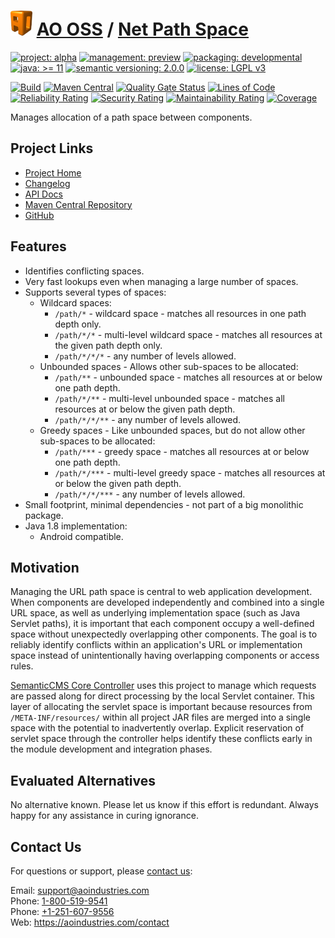 # [<img src="ao-logo.png" alt="AO Logo" width="35" height="40">](https://github.com/ao-apps) [AO OSS](https://github.com/ao-apps/ao-oss) / [Net Path Space](https://github.com/ao-apps/ao-net-path-space)

[![project: alpha](https://oss.aoapps.com/ao-badges/project-alpha.svg)](https://aoindustries.com/life-cycle#project-alpha)
[![management: preview](https://oss.aoapps.com/ao-badges/management-preview.svg)](https://aoindustries.com/life-cycle#management-preview)
[![packaging: developmental](https://oss.aoapps.com/ao-badges/packaging-developmental.svg)](https://aoindustries.com/life-cycle#packaging-developmental)  
[![java: &gt;= 11](https://oss.aoapps.com/ao-badges/java-11.svg)](https://docs.oracle.com/en/java/javase/11/)
[![semantic versioning: 2.0.0](https://oss.aoapps.com/ao-badges/semver-2.0.0.svg)](http://semver.org/spec/v2.0.0.html)
[![license: LGPL v3](https://oss.aoapps.com/ao-badges/license-lgpl-3.0.svg)](https://www.gnu.org/licenses/lgpl-3.0)

[![Build](https://github.com/ao-apps/ao-net-path-space/workflows/Build/badge.svg?branch=master)](https://github.com/ao-apps/ao-net-path-space/actions?query=workflow%3ABuild)
[![Maven Central](https://maven-badges.herokuapp.com/maven-central/com.aoapps/ao-net-path-space/badge.svg)](https://maven-badges.herokuapp.com/maven-central/com.aoapps/ao-net-path-space)
[![Quality Gate Status](https://sonarcloud.io/api/project_badges/measure?branch=master&project=com.aoapps%3Aao-net-path-space&metric=alert_status)](https://sonarcloud.io/dashboard?branch=master&id=com.aoapps%3Aao-net-path-space)
[![Lines of Code](https://sonarcloud.io/api/project_badges/measure?branch=master&project=com.aoapps%3Aao-net-path-space&metric=ncloc)](https://sonarcloud.io/component_measures?branch=master&id=com.aoapps%3Aao-net-path-space&metric=ncloc)  
[![Reliability Rating](https://sonarcloud.io/api/project_badges/measure?branch=master&project=com.aoapps%3Aao-net-path-space&metric=reliability_rating)](https://sonarcloud.io/component_measures?branch=master&id=com.aoapps%3Aao-net-path-space&metric=Reliability)
[![Security Rating](https://sonarcloud.io/api/project_badges/measure?branch=master&project=com.aoapps%3Aao-net-path-space&metric=security_rating)](https://sonarcloud.io/component_measures?branch=master&id=com.aoapps%3Aao-net-path-space&metric=Security)
[![Maintainability Rating](https://sonarcloud.io/api/project_badges/measure?branch=master&project=com.aoapps%3Aao-net-path-space&metric=sqale_rating)](https://sonarcloud.io/component_measures?branch=master&id=com.aoapps%3Aao-net-path-space&metric=Maintainability)
[![Coverage](https://sonarcloud.io/api/project_badges/measure?branch=master&project=com.aoapps%3Aao-net-path-space&metric=coverage)](https://sonarcloud.io/component_measures?branch=master&id=com.aoapps%3Aao-net-path-space&metric=Coverage)

Manages allocation of a path space between components.

## Project Links
* [Project Home](https://oss.aoapps.com/net-path-space/)
* [Changelog](https://oss.aoapps.com/net-path-space/changelog)
* [API Docs](https://oss.aoapps.com/net-path-space/apidocs/)
* [Maven Central Repository](https://search.maven.org/artifact/com.aoapps/ao-net-path-space)
* [GitHub](https://github.com/ao-apps/ao-net-path-space)

## Features
* Identifies conflicting spaces.
* Very fast lookups even when managing a large number of spaces.
* Supports several types of spaces:
    * Wildcard spaces:
        * `/path/*` - wildcard space - matches all resources in one path depth only.
        * `/path/*/*` - multi-level wildcard space - matches all resources at the given path depth only.
        * `/path/*/*/*` - any number of levels allowed.
    * Unbounded spaces - Allows other sub-spaces to be allocated:
        * `/path/**` - unbounded space - matches all resources at or below one path depth.
        * `/path/*/**` - multi-level unbounded space - matches all resources at or below the given path depth.
        * `/path/*/*/**` - any number of levels allowed.
    * Greedy spaces - Like unbounded spaces, but do not allow other sub-spaces to be allocated:
        * `/path/***` - greedy space - matches all resources at or below one path depth.
        * `/path/*/***` - multi-level greedy space - matches all resources at or below the given path depth.
        * `/path/*/*/***` - any number of levels allowed.
* Small footprint, minimal dependencies - not part of a big monolithic package.
* Java 1.8 implementation:
    * Android compatible.

## Motivation
Managing the URL path space is central to web application development.  When components are developed independently and combined into a single URL space, as well as underlying implementation space (such as Java Servlet paths), it is important that each component occupy a well-defined space without unexpectedly overlapping other components.  The goal is to reliably identify conflicts within an application's URL or implementation space instead of unintentionally having overlapping components or access rules.

[SemanticCMS Core Controller](https://github.com/ao-apps/semanticcms-core-controller) uses this project to manage which requests are passed along for direct processing by the local Servlet container.  This layer of allocating the servlet space is important because resources from `/META-INF/resources/` within all project JAR files are merged into a single space with the potential to inadvertently overlap.  Explicit reservation of servlet space through the controller helps identify these conflicts early in the module development and integration phases.

## Evaluated Alternatives
No alternative known.  Please let us know if this effort is redundant.  Always happy for any assistance in curing ignorance.

## Contact Us
For questions or support, please [contact us](https://aoindustries.com/contact):

Email: [support@aoindustries.com](mailto:support@aoindustries.com)  
Phone: [1-800-519-9541](tel:1-800-519-9541)  
Phone: [+1-251-607-9556](tel:+1-251-607-9556)  
Web: https://aoindustries.com/contact
